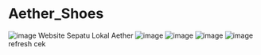 # Aether_Shoes
![image](https://github.com/anugerah160/Aether_Shoes/assets/157374618/5dd5e033-334d-4158-80e8-cbf8514f2e0e)
Website Sepatu Lokal Aether
![image](https://github.com/anugerah160/Aether_Shoes/assets/157374618/1d60da3d-a0fd-4c3e-9048-e1c23f160ae0)
![image](https://github.com/anugerah160/Aether_Shoes/assets/157374618/529b5552-705b-439e-9d47-b0c1dcc70dd3)
![image](https://github.com/anugerah160/Aether_Shoes/assets/157374618/fe01e6bc-5c0c-4772-8456-4b7171a2f751)
![image](https://github.com/anugerah160/Aether_Shoes/assets/157374618/0ed21628-7b05-408c-af6c-45ac91de1b0a)
refresh
cek
